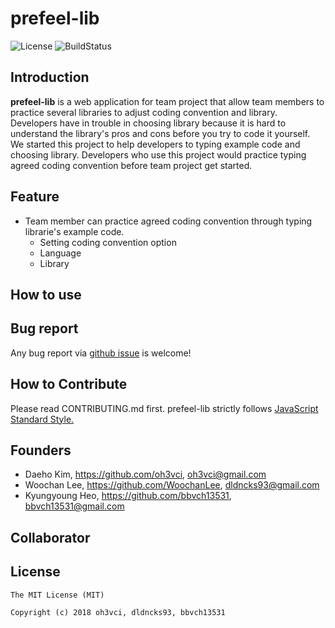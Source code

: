 # prefeel-lib
![License](https://img.shields.io/github/license/mashape/apistatus.svg) ![BuildStatus](https://travis-ci.org/bbvch13531/prefeel-lib.svg?branch=master)

## Introduction
 **prefeel-lib** is a web application for team project that allow team members to practice several libraries to adjust coding convention and library.  
Developers have in trouble in choosing library because it is hard to understand the library's pros and cons before you try to code it yourself. We started this project to help developers to typing example code and choosing library. Developers who use this project would practice typing agreed coding convention before team project get started.
## Feature
- Team member can practice agreed coding convention through typing librarie's example code. 
	- Setting coding convention option 
	- Language
	- Library 


## How to use

## Bug report
Any bug report via [github issue](https://github.com/bbvch13531/prefeel-lib/issues) is welcome!

## How to Contribute
Please read CONTRIBUTING.md first.
prefeel-lib strictly follows [JavaScript Standard Style.](https://standardjs.com/)
## Founders
- Daeho Kim, https://github.com/oh3vci, oh3vci@gmail.com
- Woochan Lee, https://github.com/WoochanLee, dldncks93@gmail.com
- Kyungyoung Heo, https://github.com/bbvch13531, bbvch13531@gmail.com

## Collaborator



## License
```
The MIT License (MIT)

Copyright (c) 2018 oh3vci, dldncks93, bbvch13531
```